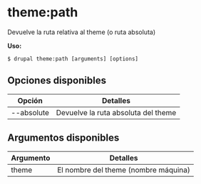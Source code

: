 # theme:path
Devuelve la ruta relativa al theme (o ruta absoluta)

**Uso:**
```
$ drupal theme:path [arguments] [options]
```

## Opciones disponibles
Opción | Detalles
-------|-------------
--absolute | Devuelve la ruta absoluta del theme

## Argumentos disponibles
Argumento | Detalles
---------|-------------
theme | El nombre del theme (nombre máquina)
